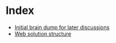 # Index

- [Initial brain dump for later discussions](brain-dump.md)
- [Web solution structure](web-solution.md)